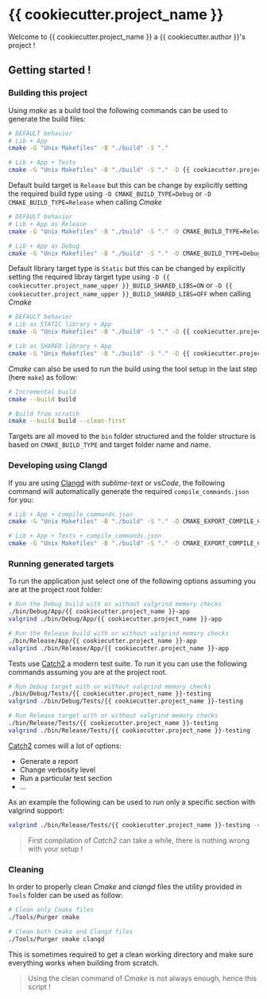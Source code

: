 # {{ cookiecutter.project_name }}

Welcome to {{ cookiecutter.project_name }}  a {{ cookiecutter.author }}'s project !

## Getting started !
### Building this project
Using *make* as a build tool the following commands can be used to generate the build files:
```bash
# DEFAULT behavior
# Lib + App
cmake -G "Unix Makefiles" -B "./build" -S "."

# Lib + App + Tests
cmake -G "Unix Makefiles" -B "./build" -S "." -D {{ cookiecutter.project_name_upper }}_BUILD_TESTING=ON
```

Default build target is `Release` but this can be change by explicitly setting the required build type using `-D CMAKE_BUILD_TYPE=Debug` or `-D CMAKE_BUILD_TYPE=Release` when calling *Cmake*
```bash
# DEFAULT behavior
# Lib + App as Release
cmake -G "Unix Makefiles" -B "./build" -S "." -D CMAKE_BUILD_TYPE=Release

# Lib + App as Debug
cmake -G "Unix Makefiles" -B "./build" -S "." -D CMAKE_BUILD_TYPE=Debug
```

Default library target type is `Static` but this can be changed by explicitly setting the required libray target type using `-D {{ cookiecutter.project_name_upper }}_BUILD_SHARED_LIBS=ON` or `-D {{ cookiecutter.project_name_upper }}_BUILD_SHARED_LIBS=OFF` when calling *Cmake*
```bash
# DEFAULT behavior
# Lib as STATIC library + App
cmake -G "Unix Makefiles" -B "./build" -S "." -D {{ cookiecutter.project_name_upper }}_BUILD_SHARED_LIBS=OFF

# Lib as SHARED library + App
cmake -G "Unix Makefiles" -B "./build" -S "." -D {{ cookiecutter.project_name_upper }}_BUILD_SHARED_LIBS=ON
```


*Cmake* can also be used to run the build using the tool setup in the last step (here `make`) as follow:
```bash
# Incremental build
cmake --build build

# Build from scratch
cmake --build build --clean-first
```



Targets are all moved to the `bin` folder structured and the folder structure is based on `CMAKE_BUILD_TYPE` and target folder name and name.

### Developing using Clangd
If you are using [Clangd](https://clangd.llvm.org/) with *sublime-text* or *vsCode*, the following command will automatically generate the required `compile_commands.json` for you:
```bash
# Lib + App + compile_commands.json
cmake -G "Unix Makefiles" -B "./build" -S "." -D CMAKE_EXPORT_COMPILE_COMMANDS=ON -D {{ cookiecutter.project_name_upper }}_BUILD_TESTING=OFF && compdb -p ./build list > compile_commands.json && cp compile_commands.json ./build/compile_commands.json

# Lib + App + Tests + compile_commands.json
cmake -G "Unix Makefiles" -B "./build" -S "." -D CMAKE_EXPORT_COMPILE_COMMANDS=ON -D {{ cookiecutter.project_name_upper }}_BUILD_TESTING=ON && compdb -p ./build list > compile_commands.json && cp compile_commands.json ./build/compile_commands.json
```


### Running generated targets
To run the application just select one of the following options assuming you are at the project root folder:
```bash
# Run the Debug build with or without valgrind memory checks
./bin/Debug/App/{{ cookiecutter.project_name }}-app
valgrind ./bin/Debug/App/{{ cookiecutter.project_name }}-app

# Run the Release build with or without valgrind memory checks
./bin/Release/App/{{ cookiecutter.project_name }}-app
valgrind ./bin/Release/App/{{ cookiecutter.project_name }}-app
```

Tests use [Catch2](https://github.com/catchorg/Catch2) a modern test suite. To run it you can use the following commands assuming you are at the project root.

```bash
# Run Debug target with or without valgrind memory checks
./bin/Debug/Tests/{{ cookiecutter.project_name }}-testing
valgrind ./bin/Debug/Tests/{{ cookiecutter.project_name }}-testing

# Run Release target with or without valgrind memory checks
./bin/Release/Tests/{{ cookiecutter.project_name }}-testing
valgrind ./bin/Release/Tests/{{ cookiecutter.project_name }}-testing
```

[Catch2](https://github.com/catchorg/Catch2) comes will a lot of options:
  - Generate a report
  - Change verbosity level
  - Run a particular test section
  - ...

As an example the following can be used to run only a specific section with valgrind support:
```bash
valgrind ./bin/Release/Tests/{{ cookiecutter.project_name }}-testing -c <Name_of_section>
```

> First compilation of *Catch2* can take a while, there is nothing wrong with your setup !

### Cleaning
In order to properly clean *Cmake* and *clangd* files the utility provided in `Tools` folder can be used as follow:
```bash
# Clean only Cmake files
./Tools/Purger cmake

# Clean both Cmake and Clangd files
./Tools/Purger cmake clangd
```

This is sometimes required to get a clean working directory and make sure everything works when building from scratch.

> Using the clean command of *Cmake* is not always enough, hence this script !
